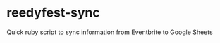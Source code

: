 reedyfest-sync
==============

Quick ruby script to sync information from Eventbrite to Google Sheets
